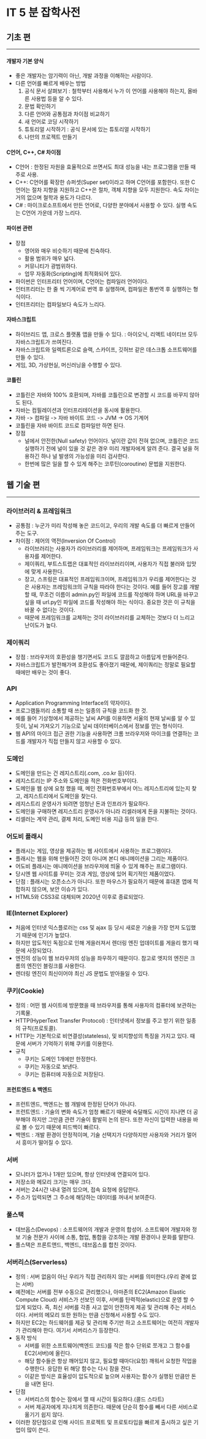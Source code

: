# IT 5 분 잡학사전



## 기초 편

---

#### 개발자 기본 양식

- 좋은 개발자는 암기력이 아닌, 개발 과정을 이해하는 사람이다.
- 다른 언어를 빠르게 배우는 방법
  1. 공식 문서 살펴보기 : 철학부터 사용해서 누가 이 언어를 사용해야 하는지, 올바른 사용법 등을 알 수 있다.
  2. 문법 확인하기
  3. 다른 언어와 공통점과 차이점 비교하기
  4. 새 언어로 코딩 시작하기
  5. 튜토리얼 시작하기 : 공식 문서에 있는 튜토리얼 시작하기
  6. 나만의 프로젝트 만들기

#### C언어, C++, C# 차이점

- C언어 : 한정된 자원을 효율적으로 쓰면서도 최대 성능을 내는 프로그램을 만들 때 주로 사용.
- C++: C언어를 확장한 슈퍼셋(Super set)이라고 하며 C언어를 포함한다. 또한 C언어는 절차 지향을 지원하고 C++은 절차, 객체 지향을 모두 지원한다. 속도 차이는 거의 없으며 철학과 용도가 다르다.
- C# : 마이크로소프트에서 만든 언어로, 다양한 분야에서 사용할 수 있다. 실행 속도는 C언어 가운데 가장 느리다.

#### 파이썬 관련

- 장점 
  - 영어와 매우 비슷하기 때문에 친숙하다.
  - 활용 범위가 매우 넓다.
  - 커뮤니티가 광범위하다.
  - 업무 자동화(Scripting)에 최적화되어 있다.
- 파이썬은 인터프리터 언어이며, C언어는 컴파일러 언어이다.
- 인터프리터는 한 줄 씩 기계어로 번역 후 실행하며, 컴파일은 통번역 후 실행하는 형식이다.
- 인터프리터는 컴파일보다 속도가 느리다.

#### 자바스크립트

- 하이브리드 앱, 크로스 플랫폼 앱을 만들 수 있다. : 아이오닉, 리액트 네이티브 모두 자바스크립트가 쓰여진다.
- 자바스크립트와 일렉트론으로 슬랙, 스카이프, 깃허브 같은 데스크톱 소프트웨어를 만들 수 있다.
- 게임, 3D, 가상현실, 머신러닝을 수행할 수 있다.

#### 코틀린

- 코틀린은 자바와 100% 호환되며, 자바를 코틀린으로 변경할 시 코드를 바꾸지 않아도 된다.
- 자바는 컴필레이션과 인터프리테이션을 동시에 활용한다.
- 자바 -> 컴파일 -> 자바 바이트 코드 -> JVM -> OS 기계어
- 코틀린을 자바 바이트 코드로 컴파일만 하면 된다. 
- 장점
  - 널에서 안전한(Null safety) 언어이다. 널이란 값이 전혀 없으며,  코틀린은 코드 실행하기 전에 널이 있을 것 같은 경우 미리 개발자에게 알려 준다. 결국 널을 허용하긴 하나 널 발생의 가능성을 미리 검사한다.
  - 한번에 많은 일을 할 수 있게 해주는 코루틴(coroutine) 문법을 지원한다. 



## 웹 기술 편

---

### 라이브러리 & 프레임워크

- 공통점 : 누군가 미리 작성해 놓은 코드이고, 우리의 개발 속도를 더 빠르게 만들어 주는 도구.
- 차이점 : 제어의 역전(Inversion Of Control) 
  -  라이브러리는 사용자가 라이브러리를 제어하며, 프레임워크는 프레임워크가 사용자를 제어한다.
  - 제이쿼리, 부트스트랩은 대표적인 라이브러리이며, 사용자가 직접 불러와 입맛에 맞게 사용한다.
  - 장고, 스프링은 대표적인 프레임워크이며, 프레임워크가 우리를 제어한다는 것은 사용자는 프레임워크의 규칙을 따라야 한다는 것이다. 예를 들어 장고를 개발할 때, 무조건 이름이 admin.py인 파일에 코드를 작성해야 하며 URL을 바꾸고 싶을 때 url.py인 파일에 코드를 작성해야 하는 식이다. 중요한 것은 이 규칙을 바꿀 수 없다는 것이다.  
  - 때문에 프레임워크를 교체하는 것이 라이브러리를 교체하는 것보다 더 느리고 난이도가 높다.

### 제이쿼리

- 장점 : 브라우저의 호환성을 챙기면서도 코드도 깔끔하고 아름답게 만들어준다.
- 자바스크립트가 발전해가며 호환성도 좋아졌기 때문에, 제이쿼리는 정말로 필요할 때에만 배우는 것이 좋다.

### API

- Application Programming Interface의 약자이다.
- 프로그램들끼리 소통할 때 쓰는 일종의 규칙을 코드화 한 것.
- 예를 들어 기상청에서 제공하는 날씨 API를 이용하면 서울의 현재 날씨를 알 수 있듯이, 날씨 가져오기 기능으로 날씨 데이터베이스에서 정보를 얻는 형식이다.
- 웹 API의 마이크 접근 권한 기능을 사용하면 크롬 브라우저와 마이크를 연결하는 코드를 개발자가 직접 만들지 않고 사용할 수 있다.

### 도메인

- 도메인을 만드는 건 레지스트리(.com, .co.kr 등)이다.
- 레지스트리는 IP 주소와 도메인을 적은 전화번호부이다.
- 도메인을 웹 상에 요청 했을 때, 메인 전화번호부에서 어느 레지스트리에 있는지 찾고, 레지스트리에서 도메인을 찾는다.
- 레지스트리 운영사가 되려면 엄청난 돈과 인프라가 필요하다.
- 도메인을 구매하면 레지스트리 운영사가 아니라 리셀러에게 돈을 지불하는 것이다.
- 리셀러는 계약 관리, 결제 처리, 도메인 비용 지급 등의 일을 한다.

### 어도비 플래시

- 플래시는 게임, 영상을 제공하는 웹 사이트에서 사용하는 프로그램이다.
- 플래시는 웹을 위해 만들어진 것이 아니며 본디 애니메이션을 그리는 제품이다.
- 어도비 플래시는 애니메이션을 브라우저에 띄울 수 있게 해주는 프로그램이다.
- 당시엔 웹 사이트를 꾸미는 것과 게임, 영상에 있어 획기적인 제품이었다.
- 단점 : 플래시는 오픈소스가 아니다. 또한 마우스가 필요하기 때문에 휴대폰 앱에 적합하지 않으며, 보안 이슈가 있다.
- HTML5와 CSS3로 대체되며 2020년 이후로 종료되었다.

### IE(Internet Explorer)

- 처음에 인터넷 익스플로러는 css 및 ajax 등 당시 새로운 기술을 가장 먼저 도입했기 때문에 인기가 높았다.
- 하지만 압도적인 독점으로 인해 게을러져서 렌더링 엔진 업데이트를 게을리 했기 때문에 사장되었다.
- 엔진의 성능이 웹 브라우저의 성능을 좌우하기 때문이다. 참고로 엣지의 엔진은 크롬의 엔진인 블링크를 사용한다.
- 렌더링 엔진이 최신이어야 최신 JS 문법도 받아들일 수 있다.

### 쿠키(Cookie)

- 정의 : 어떤 웹 사이트에 방문했을 때 브라우저를 통해 사용자의 컴퓨터에 보관하는 기록물.
- HTTP(HyperText Transfer Protocol) : 인터넷에서 정보를 주고 받기 위한 일종의 규칙(프로토콜).
- HTTP는 기본적으로 비연결성(stateless), 및 비지향성의 특징을 가지고 있다. 때문에 서버가 기억하기 위해 쿠키를 이용한다.
- 규칙 
  - 쿠키는 도메인 1개에만 한정한다.
  - 쿠키는 자동으로 보낸다.
  - 쿠키는 컴퓨터에 자동으로 저장된다.

#### 프런트엔드 & 백엔드

- 프런트엔드, 백엔드는 웹 개발에 한정된 단어가 아니다.
- 프런트엔드 : 기술의 변화 속도가 엄청 빠르기 때문에 숙달해도 시간이 지나면 더 공부해야 하지만 그만큼 관련 기술이 활발히 논의 된다. 또한 자신이 입력한 내용을 바로 볼 수 있기 때문에 피드백이 빠르다.
- 백엔드 : 개발 환경이 안정적이며, 기술 선택지가 다양하지만 사용자와 거리가 멀어서 흥미가 떨어질 수 있다.

### 서버

-  모니터가 없거나 1개만 있으며, 항상 인터넷에 연결되어 있다.
- 저장소와 메모리 크기는 매우 크다.
- 서버는 24시간 내내 열려 있으며, 접속 요청에 응답한다.
- 주소가 입력되면 그 주소에 해당하는 데이터를 꺼내서 보여준다. 

### 풀스택

- 데브옵스(Devops) : 소프트웨어의 개발과 운영의 합성어. 소프트웨어 개발자와 정보 기술 전문가 사이에 소통, 협업, 통합을 강조하는 개발 환경이나 문화를 말한다.
- 풀스택은 프론트앤드, 백엔드, 데브옵스를 합친 것이다.

### 서버리스(Serverless)

- 정의 : 서버 없음이 아닌 우리가 직접 관리하지 않는 서버를 의미한다.(우리 곁에 없는 서버)
- 예전에는 서버를 전부 수동으로 관리했으나, 아마존의 EC2(Amazon Elastic Compute Cloud) 서비스가 선보인 이후, 서버를 탄력적(elastic)으로 운영 할 수 있게 되었다. 즉, 최신 서버를 각종 사고 없이 안전하게 제공 및 관리해 주는 서비스이다. 서버의 메모리 또한 원하는 만큼 신청해서 사용할 수도 있다.
- 하지만 EC2는 하드웨어를 제공 및 관리해 주기만 하고 소프트웨어는 여전히 개발자가 관리해야 한다. 여기서 서버리스가 등장한다.
- 동작 방식 
  - 서버를 위한 소프트웨어(백엔드 코드)를 작은 함수 단위로 쪼개고 그 함수를 EC2(서버)에 올린다.
  - 해당 함수들은 항상 깨어있지 않고, 필요할 때마다(요청) 깨워서 요청한 작업을 수행한다. 응답한 뒤 해당 함수는 다시 잠을 잔다.
  -  이같은 방식은 효율성이 압도적으로 높으며 사용자는 함수가 실행된 만큼만 돈을 내면 된다.
- 단점
  - 서버리스의 함수는 잠에서 깰 때 시간이 필요하다.(콜드 스타트) 
  - 서버 제공자에게 지나치게 의존한다. 때문에 단순히 함수를 빼서 다른 서비스로 옮기기 쉽지 않다.
- 이러한 장단점으로 인해 사이드 프로젝트 및 프로토타입을 빠르게 출시하고 싶은 기업이 많이 쓴다.





